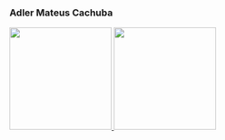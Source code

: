 ### Adler Mateus Cachuba

 <div>
  <a href="https://github.com/AdlerCachuba">
  <img height="180em" src="https://github-readme-stats.vercel.app/api?username=AdlerCachuba&show_icons=true&theme=radical&include_all_commits=true&count_private=true"/>
  <img height="180em" src="https://github-readme-stats.vercel.app/api/top-langs/?username=AdlerCachuba&layout=compact&langs_count=7&theme=radical"/>
</div>


